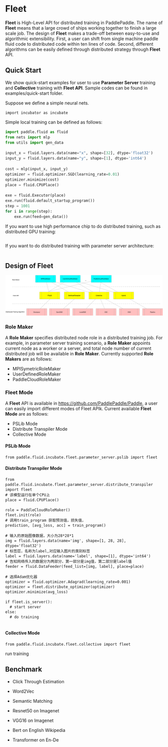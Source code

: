 
# Fleet

**Fleet** is High-Level API for distributed training in PaddlePaddle. The name of **Fleet** means that a large crowd of ships working together to finish a large scale job. The design of **Fleet** makes a trade-off between easy-to-use and algorithmic extensibility. First, a user can shift from single machine paddle fluid code to distributed code within ten lines of code. Second, different algorithms can be easily defined through distributed strategy through **Fleet** API.

## Quick Start

We show quick-start examples for user to use **Parameter Server** training and **Collective** training with **Fleet API**. Sample codes can be found in examples/quick-start folder.

Suppose we define a simple neural nets.
```
import incubator as incubate
```

Simple local training can be defined as follows:
```python
import paddle.fluid as fluid
from nets import mlp
from utils import gen_data

input_x = fluid.layers.data(name="x", shape=[32], dtype='float32')
input_y = fluid.layers.data(name="y", shape=[1], dtype='int64')

cost = mlp(input_x, input_y)
optimizer = fluid.optimizer.SGD(learning_rate=0.01)
optimizer.minimize(cost)
place = fluid.CPUPlace()

exe = fluid.Executor(place)
exe.run(fluid.default_startup_program())
step = 1001
for i in range(step):
    exe.run(feed=gen_data())
```

If you want to use high performance chip to do distributed training, such as distributed GPU training: 
```python
```

If you want to do distributed training with parameter server architecture:
```python
```

## Design of Fleet
![Fleet API Overview](fleet_design.png)

### Role Maker
A **Role Maker** specifies distributed node role in a distributed training job. For example, in parameter server training scenario, a **Role Maker** appoints current node as a worker or a server, and total node number of current distributed job will be available in **Role Maker**. Currently supported **Role Makers** are as follows:
- MPISymetricRoleMaker
- UserDefinedRoleMaker
- PaddleCloudRoleMaker

### Fleet Mode
A **Fleet** API is available in https://github.com/PaddlePaddle/Paddle, a user can easily import different modes of Fleet APIk. Current available **Fleet Mode** are as follows:
- PSLib Mode
- Distribute Transpiler Mode
- Collective Mode

#### PSLib Mode
```
from paddle.fluid.incubate.fleet.parameter_server.pslib import fleet

```

#### Distribute Transpiler Mode
```
from paddle.fluid.incubate.fleet.parameter_server.distribute_transpiler import fleet
# 该模型运行在单个CPU上
place = fluid.CPUPlace()

role = PaddleCloudRoleMaker()
fleet.init(role)
# 调用train_program 获取预测值，损失值，
prediction, [avg_loss, acc] = train_program()

# 输入的原始图像数据，大小为28*28*1
img = fluid.layers.data(name='img', shape=[1, 28, 28], dtype='float32')
# 标签层，名称为label,对应输入图片的类别标签
label = fluid.layers.data(name='label', shape=[1], dtype='int64')
# 告知网络传入的数据分为两部分，第一部分是img值，第二部分是label值
feeder = fluid.DataFeeder(feed_list=[img, label], place=place)

# 选择Adam优化器
optimizer = fluid.optimizer.Adagrad(learning_rate=0.001)
optimizer = fleet.distribute_optimizer(optimizer)
optimizer.minimize(avg_loss)

if fleet.is_server():
  # start server
else:
  # do training
  
```

#### Collective Mode
```
from paddle.fluid.incubate.fleet.collective import fleet

```
run training

## Benchmark

- Click Through Estimation

- Word2Vec

- Semantic Matching

- Resnet50 on Imagenet

- VGG16 on Imagenet

- Bert on English Wikipedia

- Transformer on En-De
